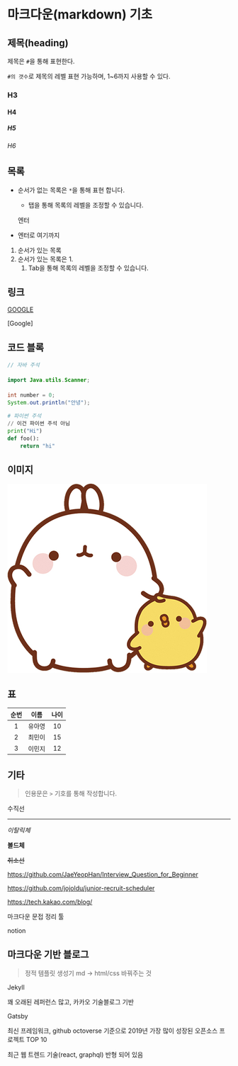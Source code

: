 #  마크다운(markdown) 기초



## 제목(heading)

제목은 `#`을 통해 표현한다.

`#의 갯수`로 제목의 레벨 표현 가능하며, 1~6까지 사용할 수 있다.

### H3

#### H4

##### H5

###### H6

## 목록

* 순서가 없는 목록은 `*`을 통해 표현 합니다.

  * 탭을 통해 목록의 레벨을 조정할 수 있습니다.

  엔터

* 엔터로 여기까지

1. 순서가 있는 목록
2. 순서가 있는 목록은 1.
   1. Tab을 통해 목록의 레벨을 조정할 수 있습니다.



## 링크



[GOOGLE]([https://google.com])

[Google]



## 코드 블록

```java
// 자바 주석

import Java.utils.Scanner;

int number = 0;
System.out.println("안녕");
```

```python
# 파이썬 주석
// 이건 파이썬 주석 아님
print("Hi")
def foo():
    return "hi"
```



## 이미지

![abc](../image/abc.jpg)





## 표

| 순번 |  이름  | 나이 |
| :--: | :----: | :--: |
|  1   | 유아영 |  10  |
|  2   | 최민이 |  15  |
|  3   | 이민지 |  12  |



## 기타

> 인용문은 `>` 기호를 통해 작성합니다.

수직선

---

*이탈릭체*

**볼드체**

~~취소선~~

https://github.com/JaeYeopHan/Interview_Question_for_Beginner

https://github.com/jojoldu/junior-recruit-scheduler

https://tech.kakao.com/blog/



마크다운 문접 정리 툴

notion



## 마크다운 기반 블로그

> 정적 템플릿 생성기 md -> html/css 바꿔주는 것



Jekyll

꽤 오래된 레퍼런스 많고, 카카오 기술블로그 기반

Gatsby

최신 프레임워크, github octoverse 기준으로 2019년 가장 많이 성장된 오픈소스 프로젝트 TOP 10

최근 웹 트렌드 기술(react, graphql) 반형 되어 있음